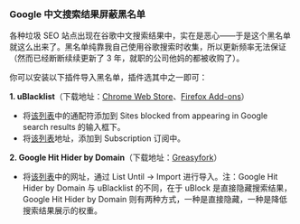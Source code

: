 ### Google 中文搜索结果屏蔽黑名单

各种垃圾 SEO 站点出现在谷歌中文搜索结果中，实在是恶心——于是这个黑名单就这么出来了。黑名单纯靠我自己使用谷歌搜索时收集，所以更新频率无法保证（然而已经断断续续更新了 3 年，就职的公司他妈的都被收购了）。

你可以安装以下插件导入黑名单，插件选其中之一即可：

**1. uBlacklist**（下载地址：[Chrome Web Store](https://chrome.google.com/webstore/detail/ublacklist/pncfbmialoiaghdehhbnbhkkgmjanfhe)、[Firefox Add-ons](https://addons.mozilla.org/en-US/firefox/addon/ublacklist/)）
- 将[该列表](https://raw.githubusercontent.com/frencis107/Google-Chinese-Results-Blocklist/master/uBlacklist_match_patterns.txt)中的通配符添加到 Sites blocked from appearing in Google search results 的输入框下。
- 将[该列表](https://raw.githubusercontent.com/frencis107/Google-Chinese-Results-Blocklist/master/uBlacklist_subscription.txt)地址，添加到 Subscription 订阅中。

**2. Google Hit Hider by Domain**（下载地址：[Greasyfork](https://greasyfork.org/zh-CN/scripts/1682-google-hit-hider-by-domain-search-filter-block-sites)） 
- 将[该列表](https://raw.githubusercontent.com/frencis107/Google-Chinese-Results-Blocklist/master/GHHbD_perma_ban_list.txt)中的网址，通过 List Until -> Import 进行导入。注：Google Hit Hider by Domain 与 uBlacklist 的不同，在于 uBlock 是直接隐藏搜索结果，Google Hit Hider by Domain 则有两种方式，一种是直接隐藏，一种是降低搜索结果展示的权重。
